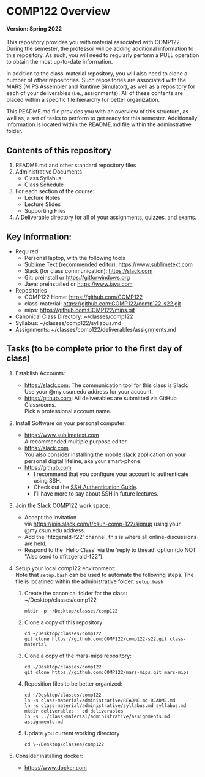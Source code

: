  # COMP122 Overview
#### Version: Spring 2022

This repository provides you with material associated with COMP122.  During the semester, the professor will be adding additional information to this repository. As such, you will need to regularly perform a PULL operation to obtain the most up-to-date information.

In addition to the class-material repository, you will also need to clone a number of other repositories.  Such repositories are associated with the MARS (MIPS Assembler and Runtime Simulator), as well as a repository for each of your deliverables (i.e., assignments).  All of these contents are placed within a specific file hierarchy for better organization. 

This README.md file provides you with an overview of this structure, as well as, a set of tasks to perform to get ready for this semester.  Additionally information is located within the README.md file within the adminstrative folder.

## Contents of this repository
  1. README.md and other standard repository files
  1. Administrative Documents
     * Class Syllabus
     * Class Schedule
  1. For each section of the course:
     * Lecture Notes
     * Lecture Slides
     * Supporting Files
  1. A Deliverable directory for all of your assignments, quizzes, and exams.


## Key Information:
  * Required
    - Personal laptop, with the following tools
    - Sublime Text (recommended editor): https://www.sublimetext.com
    - Slack (for class communication): https://slack.com 
    - Git: preinstall or https://gitforwindows.org
    - Java: preinstalled or https://www.java.com
  * Repositories
    - COMP122 Home: https://github.com/COMP122
    - class-material: https://github.com:COMP122/comp122-s22.git
    - mips: https://github.com:COMP122/mips.git
  * Canonical Class Directory: \~/classes/comp122
  * Syllabus: \~/classes/comp122/syllabus.md
  * Assignments: \~/classes/comp122/deliverables/assignments.md

## Tasks (to be complete prior to the first day of class)
  1. Establish Accounts:
     - https://slack.com: The communication tool for this class is Slack. <br/> Use your @my.csun.edu address for your account.
     - https://github.com: All deliverables are submitted via GitHub Classrooms. <br/> Pick a professional account name.

  1. Install Software on your personal computer:
     - https://www.sublimetext.com <br /> A recommended multiple purpose editor.
     - https://slack.com  <br />   You also consider installing the mobile slack application on your personal digital lifeline, aka your smart-phone.
     - https://github.com <br /> 
          - I recommend that you configure your account to authenticate using SSH.
          - Check out the [SSH Authentication Guide](https://docs.github.com/en/github/authenticating-to-github/connecting-to-github-with-ssh).
          - I'll have more to say about SSH in future lectures.
 
  1. Join the Slack COMP122 work space:
     - Accept the  invitation <br/> via https://join.slack.com/t/csun-comp-122/signup using your @my.csun.edu address.
     - Add the 'fitzgerald-f22' channel, this is where all online-discussions are held.
     - Respond to the 'Hello Class' via the 'reply to thread' option (do NOT "Also send to #fitzgerald-f22").
 
  1. Setup your local comp122 environment: <br/>
  Note that ``setup.bash`` can be used to automate the following steps. The file is locatined within the administrative folder: ``setup.bash``
     1. Create the canonical folder for the class: \~/Desktop/classes/comp122 
        ```
        mkdir -p ~/Desktop/classes/comp122
        ```
     1. Clone a copy of this repository:
        ```
        cd ~/Desktop/classes/comp122
        git clone https://github.com:COMP122/comp122-s22.git class-material
        ```
     1. Clone a copy of the mars-mips repository:
        ```
        cd ~/Desktop/classes/comp122
        git clone https://github.com:COMP122/mars-mips.git mars-mips
        ```
     1. Reposition files to be better organized:
        ```
        cd ~/Desktop/classes/comp122
        ln -s class-material/administrative/README.md README.md
        ln -s class-material/administrative/syllabus.md syllabus.md
        mkdir deliverables ; cd deliverables
        ln -s ../class-material/administrative/assignments.md assignments.md
        ```
     1. Update you current working directory
        ```
        cd \~/Desktop/classes/comp122
        ```
  1. Consider installing docker:
     - https://www.docker.com

